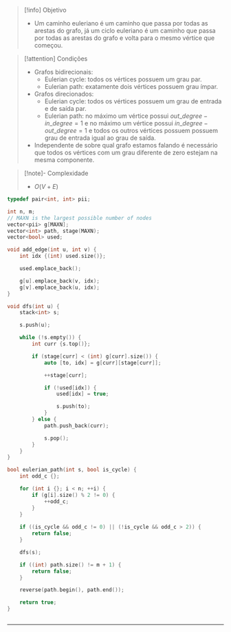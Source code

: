 > [!info] Objetivo
> - Um caminho euleriano é um caminho que passa por todas as arestas do grafo, já um ciclo euleriano é um caminho que passa por todas as arestas do grafo e volta para o mesmo vértice que começou.

> [!attention] Condições
> - Grafos bidirecionais:
> 	- Eulerian cycle: todos os vértices possuem um grau par.
> 	- Eulerian path: exatamente dois vértices possuem grau ímpar.
> - Grafos direcionados:
> 	- Eulerian cycle: todos os vértices possuem um grau de entrada e de saída par.
> 	- Eulerian path: no máximo um vértice possui $out\_degree - in\_degree = 1$ e no máximo um vértice possui $in\_degree - out\_degree = 1$ e todos os outros vértices possuem possuem grau de entrada igual ao grau de saída.
> - Independente de sobre qual grafo estamos falando é necessário que todos os vértices com um grau diferente de zero estejam na mesma componente.

> [!note]- Complexidade
> - $O(V + E)$

```cpp
typedef pair<int, int> pii;

int n, m;
// MAXN is the largest possible number of nodes
vector<pii> g[MAXN];
vector<int> path, stage(MAXN);
vector<bool> used;

void add_edge(int u, int v) {
	int idx {(int) used.size()};

    used.emplace_back();

	g[u].emplace_back(v, idx);
	g[v].emplace_back(u, idx);
}

void dfs(int u) {
    stack<int> s;

    s.push(u);

    while (!s.empty()) {
        int curr {s.top()};

        if (stage[curr] < (int) g[curr].size()) {
            auto [to, idx] = g[curr][stage[curr]];

            ++stage[curr];

            if (!used[idx]) {
                used[idx] = true;

                s.push(to);
            }
        } else {
            path.push_back(curr);

            s.pop();
        }
    }
}

bool eulerian_path(int s, bool is_cycle) {
	int odd_c {};

	for (int i {}; i < n; ++i) {
		if (g[i].size() % 2 != 0) {
			++odd_c;
		}
	}
    
	if ((is_cycle && odd_c != 0) || (!is_cycle && odd_c > 2)) {
		return false;
	}

	dfs(s);

	if ((int) path.size() != m + 1) {
		return false;
	}

	reverse(path.begin(), path.end());

	return true;
}
```

```cpp
```

---